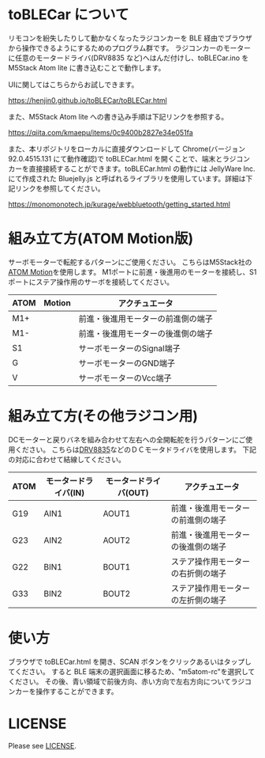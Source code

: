 # toBLECar について

リモコンを紛失したりして動かなくなったラジコンカーを BLE 経由でブラウザから操作できるようにするためのプログラム群です。
ラジコンカーのモーターに任意のモータードライバ(DRV8835 など)へはんだ付けし、toBLECar.ino を M5Stack Atom lite に書き込むことで動作します。

UIに関してはこちらからお試しできます。

https://henjin0.github.io/toBLECar/toBLECar.html


また、M5Stack Atom lite への書き込み手順は下記リンクを参照する。

https://qiita.com/kmaepu/items/0c9400b2827e34e051fa

また、本リポジトリをローカルに直接ダウンロードして Chrome(バージョン 92.0.4515.131 にて動作確認)で toBLECar.html を開くことで、端末とラジコンカーを直接接続することができます。toBLECar.html の動作には JellyWare Inc.にて作成された Bluejelly.js と呼ばれるライブラリを使用しています。詳細は下記リンクを参照してください。

https://monomonotech.jp/kurage/webbluetooth/getting_started.html



# 組み立て方(ATOM Motion版)
サーボモーターで転舵するパターンにご使用ください。
こちらはM5Stack社の[ATOM Motion](https://www.switch-science.com/catalog/6993/)を使用します。
M1ポートに前進・後進用のモーターを接続し、S1ポートにステア操作用のサーボを接続してください。

| ATOM　Motion |  アクチュエータ |
----|---- 
| M1+  | 前進・後進用モーターの前進側の端子 |
| M1-  | 前進・後進用モーターの後進側の端子 |
| S1 | サーボモーターのSignal端子 |
| G | サーボモーターのGND端子 |
| V | サーボモーターのVcc端子 |


# 組み立て方(その他ラジコン用)
DCモーターと戻りバネを組み合わせて左右への全開転舵を行うパターンにご使用ください。
こちらは[DRV8835](https://akizukidenshi.com/catalog/g/gK-09848/)などのＤＣモータドライバを使用します。
下記の対応に合わせて結線してください。

| ATOM | モータードライバ(IN) | モータードライバ(OUT) | アクチュエータ |
----|----|----|---- 
| G19  | AIN1  | AOUT1 | 前進・後進用モーターの前進側の端子 |
| G23  | AIN2  | AOUT2 | 前進・後進用モーターの後進側の端子 |
| G22  | BIN1  | BOUT1 | ステア操作用モーターの右折側の端子 |
| G33  | BIN2  | BOUT2 | ステア操作用モーターの左折側の端子 |

# 使い方

ブラウザで toBLECar.html を開き、SCAN ボタンをクリックあるいはタップしてください。
すると BLE 端末の選択画面に移るため、"m5atom-rc"を選択してください。
その後、青い領域で前後方向、赤い方向で左右方向についてラジコンカーを操作することができます。

# LICENSE

Please see [LICENSE](LICENSE).
